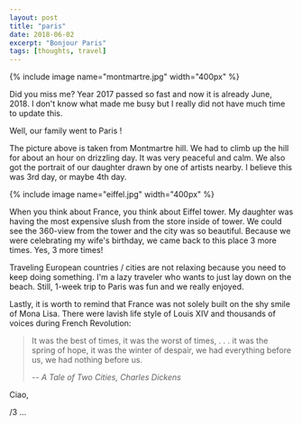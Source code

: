 ```yaml
---
layout: post
title: "paris"
date: 2018-06-02
excerpt: "Bonjour Paris"
tags: [thoughts, travel]
---
```


{% include image name="montmartre.jpg" width="400px" %}

Did you miss me? Year 2017 passed so fast and now it is already June, 2018.
I don't know what made me busy but I really did not have much time to update this.

Well, our family went to Paris !

The picture above is taken from Montmartre hill. 
We had to climb up the hill for about an hour on drizzling day. 
It was very peaceful and calm. 
We also got the portrait of our daughter drawn by one of artists nearby.
I believe this was 3rd day, or maybe 4th day.

{% include image name="eiffel.jpg" width="400px" %}
  
When you think about France, you think about Eiffel tower. 
My daughter was having the most expensive slush from the store inside of tower. 
We could see the 360-view from the tower and the city was so beautiful.
Because we were celebrating my wife's birthday, we came back to this place 3 more times.
Yes, 3 more times!
     
Traveling European countries / cities are not relaxing because you need to keep doing something.
I'm a lazy traveler who wants to just lay down on the beach. 
Still, 1-week trip to Paris was fun and we really enjoyed.

Lastly, it is worth to remind that France was not solely built on the shy smile of Mona Lisa. 
There were lavish life style of Louis XIV and thousands of voices during French Revolution:   

> It was the best of times, it was the worst of times, . . . 
it was the spring of hope, it was the winter of despair, 
we had everything before us, we had nothing before us.
>
> -- <cite>A Tale of Two Cities, Charles Dickens</cite> 
  
Ciao,

/3 ...
